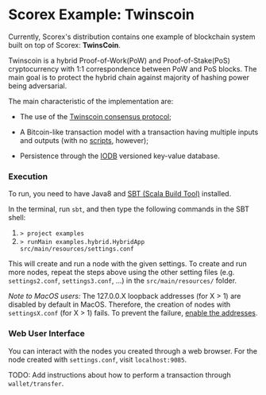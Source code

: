 # Scorex Example: Twinscoin


Currently, Scorex's distribution contains one example of blockchain system built on top of Scorex: **TwinsCoin**.

Twinscoin is a hybrid Proof-of-Work(PoW) and Proof-of-Stake(PoS) cryptocurrency with 
1:1 correspondence between PoW and PoS blocks. The main goal is to protect the hybrid 
chain against majority of hashing power being adversarial.

The main characteristic of the implementation are: 

* The use of the [Twinscoin consensus protocol](https://eprint.iacr.org/2017/232.pdf);

* A Bitcoin-like transaction model with a transaction having multiple inputs and outputs (with no [scripts](https://en.bitcoin.it/wiki/Script), however);

* Persistence through the [IODB](https://github.com/input-output-hk/iodb) versioned key-value database.


### Execution

To run, you need to have Java8 and [SBT (Scala Build Tool)](http://www.scala-sbt.org) installed.

In the terminal, run `sbt`, and then type the following commands in the SBT shell:

1. `> project examples`
2.  `> runMain examples.hybrid.HybridApp src/main/resources/settings.conf`

This will create and run a node with the given settings. To create and run more nodes, repeat the steps above using the other setting files (e.g. `settings2.conf`, `settings3.conf`, ...) in the `src/main/resources/` folder.


_Note to MacOS users:_ The 127.0.0.X loopback addresses (for X > 1) are disabled by default in MacOS. Therefore, the creation of nodes with `settingsX.conf` (for X > 1) fails. To prevent the failure, [enable the addresses](https://superuser.com/questions/458875/how-do-you-get-loopback-addresses-other-than-127-0-0-1-to-work-on-os-x?noredirect=1&lq=1).


### Web User Interface

You can interact with the nodes you created through a web browser. For the node created with `settings.conf`, visit `localhost:9085`.

TODO: Add instructions about how to perform a transaction through `wallet/transfer`.


